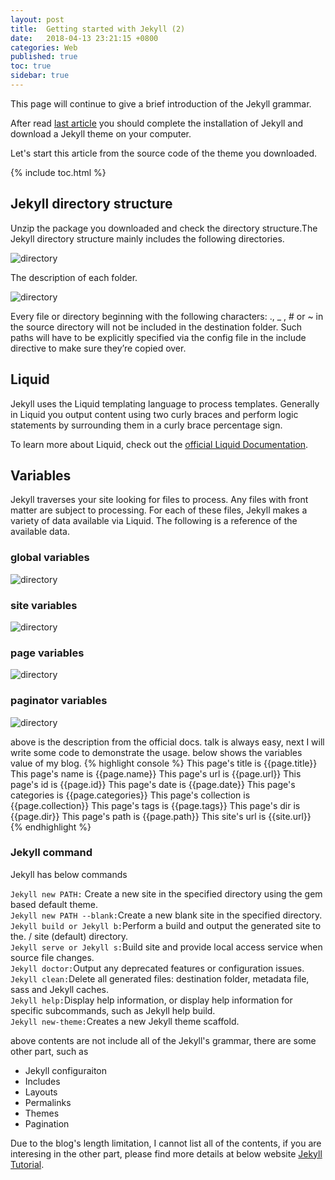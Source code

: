 ```yaml
---
layout: post
title:  Getting started with Jekyll (2)
date:   2018-04-13 23:21:15 +0800
categories: Web
published: true
toc: true
sidebar: true
---
```

This page will continue to give a brief introduction of the Jekyll grammar. 

After read [last article]({{site.baseurl}}/web/2018/03/27/Web-jekyll-installation.html) you should complete the installation of Jekyll and download a Jekyll theme on your computer. 

Let's start this article from the source code of the theme you downloaded. 

{% include toc.html %}

## Jekyll directory structure
Unzip the package you downloaded and check the directory structure.The Jekyll directory structure mainly includes the following directories.

![directory]({{site.baseurl}}/assets/image/web-jekyll-2-directory.png)

The description of each folder.

![directory]({{site.baseurl}}/assets/image/web-jekyll-2-directory-description.png)

Every file or directory beginning with the following characters: ., _ , # or ~ in the source directory will not be included in the destination folder. Such paths will have to be explicitly specified via the config file in the include directive to make sure they’re copied over.

## Liquid
Jekyll uses the Liquid templating language to process templates.
Generally in Liquid you output content using two curly braces and perform logic statements by surrounding them in a curly brace percentage sign. 

To learn more about Liquid, check out the [official Liquid Documentation](https://shopify.github.io/liquid/).

## Variables

Jekyll traverses your site looking for files to process. Any files with front matter are subject to processing. For each of these files, Jekyll makes a variety of data available via Liquid. The following is a reference of the available data.

### global variables
![directory]({{site.baseurl}}/assets/image/web-jekyll-2-variables-global.png)

### site variables
![directory]({{site.baseurl}}/assets/image/web-jekyll-2-variables-site.png)

### page variables
![directory]({{site.baseurl}}/assets/image/web-jekyll-2-variables-page.png)

### paginator variables
![directory]({{site.baseurl}}/assets/image/web-jekyll-2-variables-paginator.png)

above is the description from the official docs. talk is always easy, next I will write some code to demonstrate the usage. 
below shows the variables value of my blog.
{% highlight console %}
This page's title is {{page.title}}
This page's name is {{page.name}}
This page's url is {{page.url}}
This page's id is {{page.id}}
This page's date is {{page.date}}
This page's categories is {{page.categories}}
This page's collection is {{page.collection}}
This page's tags is {{page.tags}}
This page's dir is {{page.dir}}
This page's path is {{page.path}}
This site's url is {{site.url}}
{% endhighlight %}

### Jekyll command
Jekyll has below commands

`Jekyll new PATH:` Create a new site in the specified directory using the gem based default theme. <br>
`Jekyll new PATH --blank:`Create a new blank site in the specified directory.<br>
`Jekyll build or Jekyll b:`Perform a build and output the generated site to the. / site (default) directory.<br>
`Jekyll serve or Jekyll s:`Build site and provide local access service when source file changes.<br>
`Jekyll doctor:`Output any deprecated features or configuration issues.<br>
`Jekyll clean:`Delete all generated files: destination folder, metadata file, sass and Jekyll caches.<br>
`Jekyll help:`Display help information, or display help information for specific subcommands, such as Jekyll help build.<br>
`Jekyll new-theme:`Creates a new Jekyll theme scaffold.<br>

above contents are not include all of the Jekyll's grammar, there are some other part, such as 
+ Jekyll configuraiton
+ Includes
+ Layouts
+ Permalinks
+ Themes
+ Pagination 

Due to the blog's length limitation, I cannot list all of the contents, if you are interesing in the other part, please find more details at below website [Jekyll Tutorial](https://jekyll.zcopy.site/docs/).
